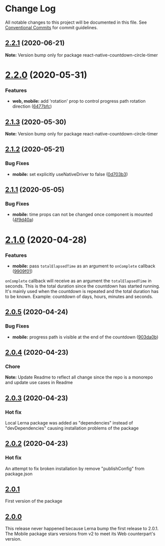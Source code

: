 # Change Log

All notable changes to this project will be documented in this file.
See [Conventional Commits](https://conventionalcommits.org) for commit guidelines.

## [2.2.1](https://github.com/vydimitrov/react-countdown-circle-timer/compare/react-native-countdown-circle-timer@2.2.0...react-native-countdown-circle-timer@2.2.1) (2020-06-21)

**Note:** Version bump only for package react-native-countdown-circle-timer





# [2.2.0](https://github.com/vydimitrov/react-countdown-circle-timer/compare/react-native-countdown-circle-timer@2.1.3...react-native-countdown-circle-timer@2.2.0) (2020-05-31)


### Features

* **web, mobile:** add 'rotation' prop to control progress path rotation direction ([6477bfc](https://github.com/vydimitrov/react-countdown-circle-timer/commit/6477bfca722ace184f9d8282ba072c9e4805a645))





## [2.1.3](https://github.com/vydimitrov/react-countdown-circle-timer/compare/react-native-countdown-circle-timer@2.1.2...react-native-countdown-circle-timer@2.1.3) (2020-05-30)

**Note:** Version bump only for package react-native-countdown-circle-timer





## [2.1.2](https://github.com/vydimitrov/react-countdown-circle-timer/compare/react-native-countdown-circle-timer@2.1.1...react-native-countdown-circle-timer@2.1.2) (2020-05-21)


### Bug Fixes

* **mobile:** set explicitly useNativeDriver to false ([0d703b3](https://github.com/vydimitrov/react-countdown-circle-timer/commit/0d703b38369f2dc5e3c2c538fa2203415cf4e4ea))





## [2.1.1](https://github.com/vydimitrov/react-countdown-circle-timer/compare/react-native-countdown-circle-timer@2.1.0...react-native-countdown-circle-timer@2.1.1) (2020-05-05)


### Bug Fixes

* **mobile:** time props can not be changed once component is mounted ([4f9d40a](https://github.com/vydimitrov/react-countdown-circle-timer/commit/4f9d40a739c86ed9b0faed2307a81a3127701d8d))





# [2.1.0](https://github.com/vydimitrov/react-countdown-circle-timer/compare/react-native-countdown-circle-timer@2.0.5...react-native-countdown-circle-timer@2.1.0) (2020-04-28)

### Features

- **mobile:** pass `totalElapsedTime` as an argument to `onComplete` callback ([9909f01](https://github.com/vydimitrov/react-countdown-circle-timer/commit/9909f016ea2885b3f16cc84da1c4a39125e729f6))

`onComplete` callback will receive as an argument the `totalElapsedTime` in seconds. This is the total duration since the countdown has started running. It's mainly used when the countdown is repeated and the total duration has to be known. Example: countdown of days, hours, minutes and seconds.

## [2.0.5](https://github.com/vydimitrov/react-countdown-circle-timer/compare/react-native-countdown-circle-timer@2.0.4...react-native-countdown-circle-timer@2.0.5) (2020-04-24)

### Bug Fixes

- **mobile:** progress path is visible at the end of the countdown ([903da0b](https://github.com/vydimitrov/react-countdown-circle-timer/commit/903da0b66255bb77afdb0552c5a6510fac1645f8))

## [2.0.4](https://github.com/vydimitrov/react-countdown-circle-timer/compare/react-native-countdown-circle-timer@2.0.3...react-native-countdown-circle-timer@2.0.4) (2020-04-23)

### Chore

**Note:** Update Readme to reflect all change since the repo is a monorepo and update use cases in Readme

## [2.0.3](https://github.com/vydimitrov/react-countdown-circle-timer/compare/react-native-countdown-circle-timer@2.0.2...react-native-countdown-circle-timer@2.0.3) (2020-04-23)

### Hot fix

Local Lerna package was added as "dependencies" instead of "devDependencies" causing installation problems of the package

## [2.0.2](https://github.com/vydimitrov/react-countdown-circle-timer/compare/react-native-countdown-circle-timer@2.0.1...react-native-countdown-circle-timer@2.0.2) (2020-04-23)

### Hot fix

An attempt to fix broken installation by remove "publishConfig" from package.json

## [2.0.1](2020-04-23)

First version of the package

## [2.0.0](-)

This release never happened because Lerna bump the first release to 2.0.1. The Mobile package stars versions from v2 to meet its Web counterpart's version.
